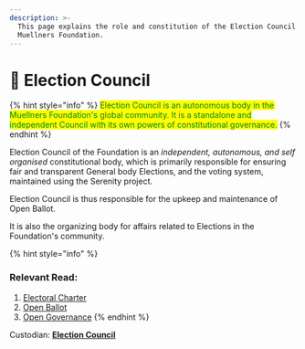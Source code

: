```yaml
---
description: >-
  This page explains the role and constitution of the Election Council of the
  Muellners Foundation.
---
```


# 🏨 Election Council

{% hint style="info" %}
<mark style="color:green;">Election Council is an autonomous body in the Muellners Foundation's global community. It is a standalone and independent Council with its own powers of constitutional governance.</mark>&#x20;
{% endhint %}

Election Council of the Foundation is an _independent, autonomous, and self organised_ constitutional body, which is primarily responsible for ensuring fair and transparent General body Elections, and the voting system, maintained using the Serenity project.&#x20;

Election Council is thus responsible for the upkeep and maintenance of Open Ballot.

It is also the organizing body for affairs related to Elections in the Foundation's community.

{% hint style="info" %}
### Relevant Read: <a href="#all-citizens-can-join-foundations-constitutional-bodies-through-the-open-constitutions-electoral-pro" id="all-citizens-can-join-foundations-constitutional-bodies-through-the-open-constitutions-electoral-pro"></a>

1. [Electoral Charter](../charters/electoral-charter.md)
2. [Open Ballot](../charters/open-ballot/)
3. [Open Governance](../charters/open-governance/)
{% endhint %}

Custodian: [**Election Council**](election-council.md)
